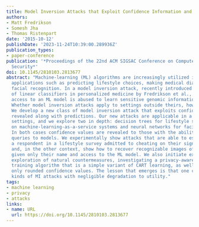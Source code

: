 ```yaml
---
title: Model Inversion Attacks that Exploit Confidence Information and Basic Countermeasures
authors:
- Matt Fredrikson
- Somesh Jha
- Thomas Ristenpart
date: '2015-10-12'
publishDate: '2023-11-24T10:39:00.289936Z'
publication_types:
- paper-conference
publication: '*Proceedings of the 22nd ACM SIGSAC Conference on Computer and Communications
  Security*'
doi: 10.1145/2810103.2813677
abstract: "Machine-learning (ML) algorithms are increasingly utilized in privacy-sensitive
  applications such as predicting lifestyle choices, making medical diagnoses, and
  facial recognition. In a model inversion attack, recently introduced in a case study
  of linear classifiers in personalized medicine by Fredrikson et al., adversarial
  access to an ML model is abused to learn sensitive genomic information about individuals.
  Whether model inversion attacks apply to settings outside theirs, however, is unknown.
  We develop a new class of model inversion attack that exploits confidence values
  revealed along with predictions. Our new attacks are applicable in a variety of
  settings, and we explore two in depth: decision trees for lifestyle surveys as used
  on machine-learning-as-a-service systems and neural networks for facial recognition.
  In both cases confidence values are revealed to those with the ability to make prediction
  queries to models. We experimentally show attacks that are able to estimate whether
  a respondent in a lifestyle survey admitted to cheating on their significant other
  and, in the other context, show how to recover recognizable images of people's faces
  given only their name and access to the ML model. We also initiate experimental
  exploration of natural countermeasures, investigating a privacy-aware decision tree
  training algorithm that is a simple variant of CART learning, as well as revealing
  only rounded confidence values. The lesson that emerges is that one can avoid these
  kinds of MI attacks with negligible degradation to utility."
tags:
- machine learning
- privacy
- attacks
links:
- name: URL
  url: https://doi.org/10.1145/2810103.2813677
---
```

